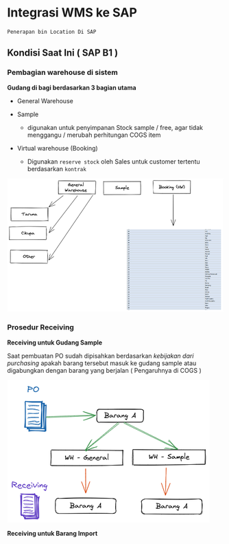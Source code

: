 # Integrasi WMS ke SAP 
    Penerapan bin Location Di SAP



## Kondisi Saat Ini ( SAP B1 )

### Pembagian warehouse di sistem

**Gudang di bagi berdasarkan 3 bagian utama**
   * General Warehouse 
   * Sample
     * digunakan untuk penyimpanan Stock sample / free, agar tidak menggangu / merubah perhitungan COGS item
  
   * Virtual warehouse (Booking)
     * Digunakan ```reserve stock``` oleh Sales untuk customer tertentu berdasarkan ```kontrak```



![Schema WMS 1](img/wms01.excalidraw.png)





### Prosedur Receiving


**Receiving untuk Gudang Sample**

Saat pembuatan PO sudah dipisahkan berdasarkan _kebijakan dari purchasing_ apakah barang tersebut masuk ke gudang sample atau digabungkan dengan barang yang berjalan ( Pengaruhnya di COGS )



![Schema WMS 1](img/wms02.excalidraw.png)




**Receiving untuk Barang Import**
